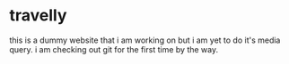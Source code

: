 # travelly
this is a dummy website that i am working on but i am yet to do it's media query. i am checking out git for the first time by the way.
